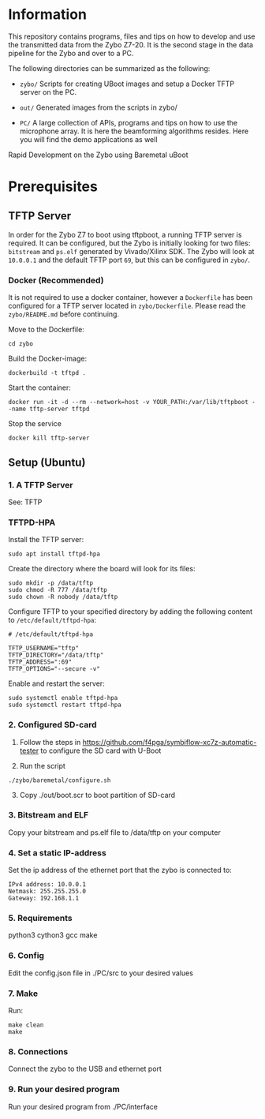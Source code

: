 # Information

This repository contains programs, files and tips on how to develop and use the transmitted data from the Zybo Z7-20. It is the second stage in the data pipeline for the Zybo and over to a PC.

The following directories can be summarized as the following:

* `zybo/` Scripts for creating UBoot images and setup a Docker TFTP server on the PC.

* `out/` Generated images from the scripts in zybo/

* `PC/` A large collection of APIs, programs and tips on how to use the microphone array. It is here the beamforming algorithms resides. Here you will find the demo applications as well

Rapid Development on the Zybo using Baremetal uBoot


# Prerequisites

## TFTP Server
In order for the Zybo Z7 to boot using tftpboot, a running TFTP server is required. It can be configured, but the Zybo is initially looking for two files: `bitstream` and `ps.elf` generated by Vivado/Xilinx SDK. The Zybo will look at `10.0.0.1` and the default TFTP port `69`, but this can be configured in `zybo/`.

### Docker (Recommended)
It is not required to use a docker container, however a `Dockerfile` has been configured for a TFTP server located in `zybo/Dockerfile`. Please read the `zybo/README.md` before continuing.

Move to the Dockerfile:
```
cd zybo
```

Build the Docker-image:
```
dockerbuild -t tftpd .
```

Start the container:
```
docker run -it -d --rm --network=host -v YOUR_PATH:/var/lib/tftpboot --name tftp-server tftpd
```

Stop the service
```
docker kill tftp-server
```

## Setup (Ubuntu)

### 1. A TFTP Server
See: TFTP

### TFTPD-HPA
Install the TFTP server:

```
sudo apt install tftpd-hpa
```

Create the directory where the board will look for its files:

```
sudo mkdir -p /data/tftp
sudo chmod -R 777 /data/tftp
sudo chown -R nobody /data/tftp
```

Configure TFTP to your specified directory by adding the following content to `/etc/default/tftpd-hpa`:
```
# /etc/default/tftpd-hpa

TFTP_USERNAME="tftp"
TFTP_DIRECTORY="/data/tftp"
TFTP_ADDRESS=":69"
TFTP_OPTIONS="--secure -v"
```

Enable and restart the server:

```
sudo systemctl enable tftpd-hpa
sudo systemctl restart tftpd-hpa
```

### 2. Configured SD-card
1. Follow the steps in https://github.com/f4pga/symbiflow-xc7z-automatic-tester to configure the SD card with U-Boot

2. Run the script
```
./zybo/baremetal/configure.sh
```
3. Copy ./out/boot.scr to boot partition of SD-card

### 3. Bitstream and ELF
Copy your bitstream and ps.elf file to /data/tftp on your computer

### 4. Set a static IP-address
Set the ip address of the ethernet port that the zybo is connected to:
```
IPv4 address: 10.0.0.1
Netmask: 255.255.255.0
Gateway: 192.168.1.1
```

### 5. Requirements
python3
cython3
gcc
make

### 6. Config
Edit the config.json file in ./PC/src to your desired values

### 7. Make
Run:
```
make clean
make
```

### 8. Connections
Connect the zybo to the USB and ethernet port

### 9. Run your desired program
Run your desired program from ./PC/interface